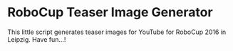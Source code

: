 # RoboCup Teaser Image Generator

This little script generates teaser images for YouTube for RoboCup 2016 in Leipzig.
Have fun...!
